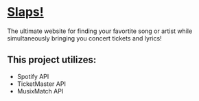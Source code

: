 # [Slaps!](https://code-guy21.github.io/Slaps/)

The ultimate website for finding your favortite song or artist while simultaneously bringing you concert tickets and lyrics!

## This project utilizes:
- Spotify API 
- TicketMaster API
- MusixMatch API
